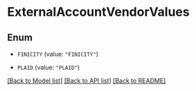 # ExternalAccountVendorValues

## Enum


* `FINICITY` (value: `"FINICITY"`)

* `PLAID` (value: `"PLAID"`)


[[Back to Model list]](../README.md#documentation-for-models) [[Back to API list]](../README.md#documentation-for-api-endpoints) [[Back to README]](../README.md)


